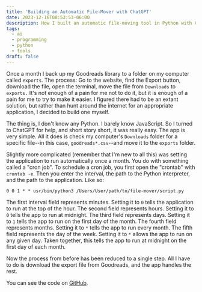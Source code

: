 ```yaml
---
title: 'Building an Automatic File-Mover with ChatGPT'
date: 2023-12-16T08:53:53-06:00
description: How I built an automatic file-moving tool in Python with ChatGPT.
tags:
  - ai
  - programming
  - python
  - tools
draft: false
---
```


Once a month I back up my Goodreads library to a folder on my computer called `exports`. The process: Go to the website, find the Export button, download the file, open the terminal, move the file from `Downloads` to `exports.` It's not enough of a pain for me not to do it, but it is enough of a pain for me to try to make it easier. I figured there had to be an extant solution, but rather than hunt around the internet for an appropriate application, I decided to build one myself.

The thing is, I don't know any Python. I barely know JavaScript. So I turned to ChatGPT for help, and short story short, it was really easy. The app is very simple. All it does is check my computer's `Downloads` folder for a specific file--in this case, `goodreads*.csv`--and move it to the `exports` folder.

Slightly more complicated (remember that I'm new to all this) was setting the application to run automatically once a month. You do with something called a "cron job". To schedule a cron job, you first open the "crontab" with `crontab -e`. Then you enter the interval, the path to the Python interpreter, and the path to the application. Like so:

`0 0 1 * * usr/bin/python3 /Users/User/path/to/file-mover/script.py`

The first interval field represents minutes. Setting it to `0` tells the application to run at the top of the hour. The second field represents hours. Setting it to `0` tells the app to run at midnight. The third field represents days. Setting it to `1` tells the app to run on the first day of the month. The fourth field represents months. Setting it to `*` tells the app to run every month. The fifth field represents the day of the week. Setting it to `*` allows the app to run on any given day. Taken together, this tells the app to run at midnight on the first day of each month.

Now the process from before has been reduced to a single step. All I have to do is download the export file from Goodreads, and the app handles the rest.

You can see the code on [GitHub](https://github.com/seldstein/file-mover).
